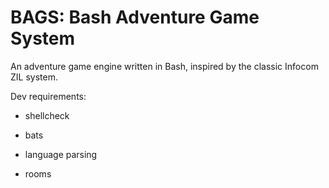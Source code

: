 BAGS: Bash Adventure Game System
================================

An adventure game engine written in Bash, inspired by the classic Infocom ZIL
system.

Dev requirements:

* shellcheck
* bats



* language parsing
* rooms